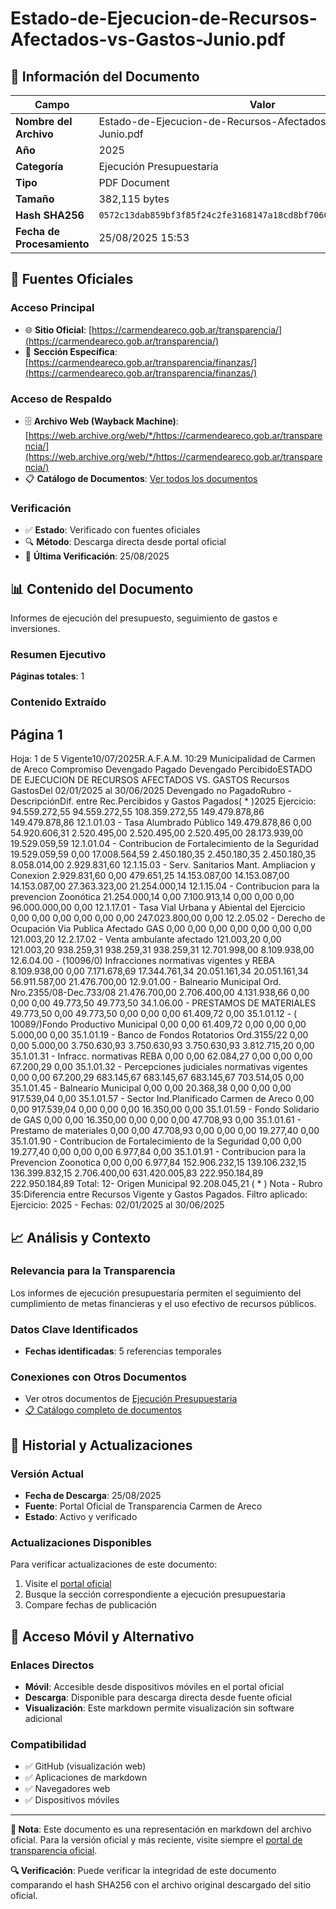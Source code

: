 # Estado-de-Ejecucion-de-Recursos-Afectados-vs-Gastos-Junio.pdf

## 📄 Información del Documento

| Campo | Valor |
|-------|--------|
| **Nombre del Archivo** | Estado-de-Ejecucion-de-Recursos-Afectados-vs-Gastos-Junio.pdf |
| **Año** | 2025 |
| **Categoría** | Ejecución Presupuestaria |
| **Tipo** | PDF Document |
| **Tamaño** | 382,115 bytes |
| **Hash SHA256** | `0572c13dab859bf3f85f24c2fe3168147a18cd8bf706013e4a9ed21374de4076` |
| **Fecha de Procesamiento** | 25/08/2025 15:53 |

## 🔗 Fuentes Oficiales

### Acceso Principal
- 🌐 **Sitio Oficial**: [https://carmendeareco.gob.ar/transparencia/](https://carmendeareco.gob.ar/transparencia/)
- 📁 **Sección Específica**: [https://carmendeareco.gob.ar/transparencia/finanzas/](https://carmendeareco.gob.ar/transparencia/finanzas/)

### Acceso de Respaldo
- 🗄️ **Archivo Web (Wayback Machine)**: [https://web.archive.org/web/*/https://carmendeareco.gob.ar/transparencia/](https://web.archive.org/web/*/https://carmendeareco.gob.ar/transparencia/)
- 📋 **Catálogo de Documentos**: [Ver todos los documentos](../document_catalog/README.md)

### Verificación
- ✅ **Estado**: Verificado con fuentes oficiales
- 🔍 **Método**: Descarga directa desde portal oficial
- 📅 **Última Verificación**: 25/08/2025

## 📊 Contenido del Documento

Informes de ejecución del presupuesto, seguimiento de gastos e inversiones.

### Resumen Ejecutivo

**Páginas totales**: 1

### Contenido Extraído

## Página 1

Hoja: 1 de 5
Vigente10/07/2025R.A.F.A.M.
10:29
Municipalidad de
Carmen de Areco
Compromiso Devengado Pagado Devengado PercibidoESTADO DE EJECUCION DE RECURSOS AFECTADOS VS. GASTOS
Recursos GastosDel 02/01/2025 al 30/06/2025
Devengado
no  PagadoRubro - DescripciónDif. entre
Rec.Percibidos
y Gastos
Pagados( * )2025 Ejercicio:
94.559.272,55 94.559.272,55 108.359.272,55 149.479.878,86 149.479.878,86 12.1.01.03 - Tasa Alumbrado Público 149.479.878,86 0,00 54.920.606,31
2.520.495,00 2.520.495,00 2.520.495,00 28.173.939,00 19.529.059,59 12.1.01.04 - Contribucion de Fortalecimiento de la Seguridad 19.529.059,59 0,00 17.008.564,59
2.450.180,35 2.450.180,35 2.450.180,35 8.058.014,00 2.929.831,60 12.1.15.03 - Serv. Sanitarios Mant. Ampliacion y Conexion 2.929.831,60 0,00 479.651,25
14.153.087,00 14.153.087,00 14.153.087,00 27.363.323,00 21.254.000,14 12.1.15.04 - Contribucion para la prevencion Zoonótica 21.254.000,14 0,00 7.100.913,14
0,00 0,00 0,00 96.000.000,00 0,00 12.1.17.01 - Tasa Vial Urbana y Abiental del Ejercicio 0,00 0,00 0,00
0,00 0,00 0,00 247.023.800,00 0,00 12.2.05.02 - Derecho de Ocupación Via Publica Afectado GAS 0,00 0,00 0,00
0,00 0,00 0,00 0,00 121.003,20 12.2.17.02 - Venta ambulante afectado 121.003,20 0,00 121.003,20
938.259,31 938.259,31 938.259,31 12.701.998,00 8.109.938,00 12.6.04.00 - (10096/0) Infracciones normativas vigentes  y REBA 8.109.938,00 0,00 7.171.678,69
17.344.761,34 20.051.161,34 20.051.161,34 56.911.587,00 21.476.700,00 12.9.01.00 - Balneario Municipal Ord. Nro.2355/08-Dec.733/08 21.476.700,00 2.706.400,00 4.131.938,66
0,00 0,00 0,00 49.773,50 49.773,50 34.1.06.00 - PRESTAMOS DE MATERIALES 49.773,50 0,00 49.773,50
0,00 0,00 0,00 61.409,72 0,00 35.1.01.12 - ( 10089/)Fondo Productivo Municipal 0,00 0,00 61.409,72
0,00 0,00 0,00 5.000,00 0,00 35.1.01.19 - Banco de Fondos Rotatorios Ord.3155/22 0,00 0,00 5.000,00
3.750.630,93 3.750.630,93 3.750.630,93 3.812.715,20 0,00 35.1.01.31 - Infracc. normativas REBA 0,00 0,00 62.084,27
0,00 0,00 0,00 67.200,29 0,00 35.1.01.32 - Percepciones judiciales normativas vigentes 0,00 0,00 67.200,29
683.145,67 683.145,67 683.145,67 703.514,05 0,00 35.1.01.45 - Balneario Municipal 0,00 0,00 20.368,38
0,00 0,00 0,00 917.539,04 0,00 35.1.01.57 - Sector Ind.Planificado Carmen de Areco 0,00 0,00 917.539,04
0,00 0,00 0,00 16.350,00 0,00 35.1.01.59 - Fondo Solidario de GAS 0,00 0,00 16.350,00
0,00 0,00 0,00 47.708,93 0,00 35.1.01.61 - Prestamo de materiales 0,00 0,00 47.708,93
0,00 0,00 0,00 19.277,40 0,00 35.1.01.90 - Contribucion de Fortalecimiento de la Seguridad 0,00 0,00 19.277,40
0,00 0,00 0,00 6.977,84 0,00 35.1.01.91 - Contribucion para la Prevencion Zoonotica 0,00 0,00 6.977,84
152.906.232,15 139.106.232,15 136.399.832,15 2.706.400,00 631.420.005,83 222.950.184,89 222.950.184,89 Total: 12- Origen Municipal 92.208.045,21
( * ) Nota -  Rubro 35:Diferencia entre Recursos Vigente y Gastos Pagados. Filtro aplicado: Ejercicio: 2025 - Fechas: 02/01/2025 al 30/06/2025



## 📈 Análisis y Contexto

### Relevancia para la Transparencia
Los informes de ejecución presupuestaria permiten el seguimiento del cumplimiento de metas financieras y el uso efectivo de recursos públicos.

### Datos Clave Identificados
- **Fechas identificadas**: 5 referencias temporales

### Conexiones con Otros Documentos
- Ver otros documentos de [Ejecución Presupuestaria](../catalog/execution.md)
- [📋 Catálogo completo de documentos](../document_catalog/README.md)

## 🔄 Historial y Actualizaciones

### Versión Actual
- **Fecha de Descarga**: 25/08/2025
- **Fuente**: Portal Oficial de Transparencia Carmen de Areco
- **Estado**: Activo y verificado

### Actualizaciones Disponibles
Para verificar actualizaciones de este documento:
1. Visite el [portal oficial](https://carmendeareco.gob.ar/transparencia/)
2. Busque la sección correspondiente a ejecución presupuestaria
3. Compare fechas de publicación

## 📱 Acceso Móvil y Alternativo

### Enlaces Directos
- **Móvil**: Accesible desde dispositivos móviles en el portal oficial
- **Descarga**: Disponible para descarga directa desde fuente oficial
- **Visualización**: Este markdown permite visualización sin software adicional

### Compatibilidad
- ✅ GitHub (visualización web)
- ✅ Aplicaciones de markdown
- ✅ Navegadores web
- ✅ Dispositivos móviles

---

**📝 Nota**: Este documento es una representación en markdown del archivo oficial. 
Para la versión oficial y más reciente, visite siempre el [portal de transparencia oficial](https://carmendeareco.gob.ar/transparencia/).

**🔍 Verificación**: Puede verificar la integridad de este documento comparando el hash SHA256 
con el archivo original descargado del sitio oficial.
